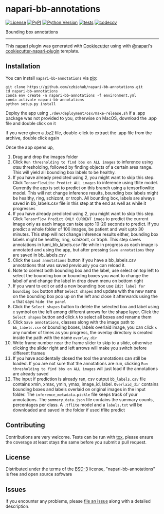 # napari-bb-annotations

[![License](https://img.shields.io/pypi/l/napari-bb-annotations.svg?color=green)](https://github.com/pranathivemuri/napari-bb-annotations/raw/master/LICENSE)
[![PyPI](https://img.shields.io/pypi/v/napari-bb-annotations.svg?color=green)](https://pypi.org/project/napari-bb-annotations)
[![Python Version](https://img.shields.io/pypi/pyversions/napari-bb-annotations.svg?color=green)](https://python.org)
[![tests](https://github.com/pranathivemuri/napari-bb-annotations/workflows/tests/badge.svg)](https://github.com/pranathivemuri/napari-bb-annotations/actions)
[![codecov](https://codecov.io/gh/pranathivemuri/napari-bb-annotations/branch/master/graph/badge.svg)](https://codecov.io/gh/pranathivemuri/napari-bb-annotations)

Bounding box annotations

----------------------------------

This [napari] plugin was generated with [Cookiecutter] using with [@napari]'s [cookiecutter-napari-plugin] template.

<!--
Don't miss the full getting started guide to set up your new package:
https://github.com/napari/cookiecutter-napari-plugin#getting-started

and review the napari docs for plugin developers:
https://napari.org/docs/plugins/index.html
-->

## Installation

You can install `napari-bb-annotations` via [pip]:

    git clone https://github.com/czbiohub/napari-bb-annotations.git
    cd napari-bb-annotations
    conda env create -n napari-bb-annotations -f environment.yml
    conda activate napari-bb-annotations
    python setup.py install

Deploy the app using `./dev/deployment/osx/make-release.sh` if a .app package was not provided to you, otherwise on 
MacOS, download the .app file and double click on it

If you were given a .bz2 file, double-click to extract the .app file from the archive, double click again


Once the app opens up, 
1. Drag and drop the images folder
2. Click `Run thresholding to find bbs on ALL images` to inference using otsu thresholding, followed by finding objects of a certain area range. This will yield all bounding box labels to be healthy.
3. If you have already predicted using 2, you might want to skip this step. Click `TensorflowLite Predict ALL images` to inference using tflite model. Currently the app is set to predict on this branch using a tensorflowlite model. This will not change inference results, bounding box labels might be healthy, ring, schizont, or troph. All bounding box, labels are always saved in bb_labels.csv file in this step at the end as well as while it progresses
4. If you have already predicted using 2, you might want to skip this step. Click `Tensorflow Predict ONLY CURRENT image` to predict the current image only as each image can take upto 10-20 seconds to predict. If you predict a whole folder of 100 images, be patient and wait upto 30 minutes. This step will not change inference results either, bounding box labels might be healthy, ring, schizont, or troph. This step saves annotations in lumi_bb_labels.csv file while in progress as each image is annotated and using the app, but after pressing `Save annotations` they are saved in bb_labels.csv
5. Click the `Load annotations` button if you have a bb_labels.csv annotations that was saved previously you can reload it. 
6. Note to correct both bounding box and the label, use select on top left  to select the bounding box or bounding boxes you want to change the label of and change the label in drop down menu on bottom right
7. If you want to edit or add a new bounding box use `Edit label for bounding box` button after `Select shapes` and update with the new name on the bounding box pop up on the left and close it afterwards using the `x` that says `hide the panel`
8. Click the `Select shapes` button to delete the selected box and label using `x` symbol on the left among different arrows for the shape layer. Click the `Select shapes` button and click `A` to select all boxes and rename them 
9. Click `Save annotations`, classes along with the image path to `bb_labels.csv` or bounding boxes, labels overlaid image, you can click `s` any number of times as you progress, the overlay directory is created inside the path with the name `overlay_dir`
10. Write frame number near the frame slider to skip to a slide, otherwise clicking the slider right and left arrows will make you switch before different frames
11. If you have accidentally closed the tool the annotations can still be loaded. If you are not sure that the annotations are run, clicking `Run thresholding to find bbs on ALL images` will just load if the annotations are already saved
12. The input if prediction is already ran, csv output `bb_labels.csv` file contains xmin, xmax, ymin, ymax, image_id, label. `Overlaid_dir` contains bounding boxes and labels overlaid on original images in the input folder. The `inference_metadata.pickle` file keeps track of your annotations. The `summary_data.json` file contains the summary counts, percentages per class. A `.tflite` model and a `labels.txt` will be downloaded and saved in the folder if used tflite predict
## Contributing

Contributions are very welcome. Tests can be run with [tox], please ensure
the coverage at least stays the same before you submit a pull request.

## License

Distributed under the terms of the [BSD-3] license,
"napari-bb-annotations" is free and open source software

## Issues

If you encounter any problems, please [file an issue] along with a detailed description.

[napari]: https://github.com/napari/napari
[Cookiecutter]: https://github.com/audreyr/cookiecutter
[@napari]: https://github.com/napari
[MIT]: http://opensource.org/licenses/MIT
[BSD-3]: http://opensource.org/licenses/BSD-3-Clause
[GNU GPL v3.0]: http://www.gnu.org/licenses/gpl-3.0.txt
[GNU LGPL v3.0]: http://www.gnu.org/licenses/lgpl-3.0.txt
[Apache Software License 2.0]: http://www.apache.org/licenses/LICENSE-2.0
[Mozilla Public License 2.0]: https://www.mozilla.org/media/MPL/2.0/index.txt
[cookiecutter-napari-plugin]: https://github.com/napari/cookiecutter-napari-plugin
[file an issue]: https://github.com/pranathivemuri/napari-bb-annotations/issues
[napari]: https://github.com/napari/napari
[tox]: https://tox.readthedocs.io/en/latest/
[pip]: https://pypi.org/project/pip/
[PyPI]: https://pypi.org/
